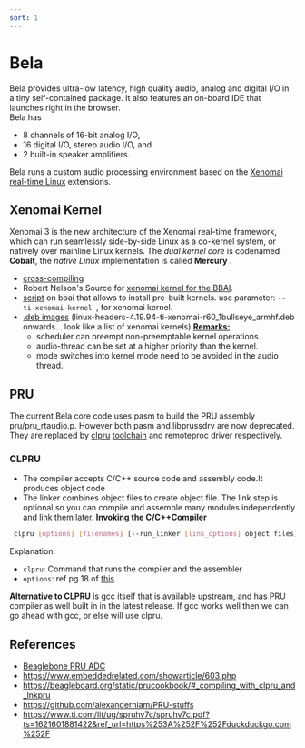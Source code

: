 ```yaml
---
sort: 1
---
```


# Bela
Bela provides ultra-low latency, high quality audio, analog and digital I/O in a tiny self-contained package.  It also features an on-board IDE that launches right in the browser. </br>
Bela has
- 8 channels of 16-bit analog I/O,
- 16 digital I/O, stereo audio I/O, and
- 2 built-in speaker amplifiers.

Bela runs a custom audio processing environment based on the [Xenomai real-time Linux](https://source.denx.de/Xenomai/xenomai/-/wikis/home) extensions.


## Xenomai Kernel
Xenomai 3 is the new architecture of the Xenomai real-time framework,
which can run seamlessly side-by-side Linux as a co-kernel system, or
natively over mainline Linux kernels.
The _dual kernel core_ is codenamed __Cobalt__, the _native Linux_
implementation is called __Mercury__ .
* [cross-compiling](xenomai/cross-compile.md)
* Robert Nelson's Source for [xenomai kernel for the BBAI](https://github.com/RobertCNelson/ti-linux-kernel-dev/tree/ti-linux-xenomai-4.19.y).
* [script](https://github.com/RobertCNelson/boot-scripts/blob/master/tools/update_kernel.sh) on bbai that allows to install pre-built kernels. use parameter: ``--ti-xenomai-kernel ``, for xenomai kernel.
* [.deb images](https://rcn-ee.com/repos/debian/pool/main/l/linux-upstream/) (linux-headers-4.19.94-ti-xenomai-r60_1bullseye_armhf.deb
onwards... look like a list of xenomai kernels)
**[Remarks:](https://youtu.be/R89TOpdIR0w?t=509)**  
    - scheduler can preempt non-preemptable kernel operations.
    - audio-thread can be set at a higher priority than the kernel.
    - mode switches into kernel mode need to be avoided in the audio thread.

## PRU
The current Bela core code uses pasm to build the PRU assembly pru/pru_rtaudio.p. However both pasm and libprussdrv are now deprecated. They are replaced by [clpru](https://www.embeddedrelated.com/showarticle/603.php) [toolchain](https://beagleboard.org/static/prucookbook/#_compiling_with_clpru_and_lnkpru) and remoteproc driver respectively.

### CLPRU
* The compiler accepts C/C++ source code and assembly code.It produces object code
* The linker combines object files to create object file. The link step is optional,so you can compile and assemble many modules independently and link them later.
**Invoking the C/C++Compiler** <br>
```sh
 clpru [options] [filenames] [--run_linker [link_options] object files]]
 ```
Explanation:
* ``clpru``: Command that runs the compiler and the assembler
* ``options``: ref pg 18 of [this](https://www.ti.com/lit/ug/spruhv7c/spruhv7c.pdf?ts=1621601881422&ref_url=https%253A%252F%252Fduckduckgo.com%252F)

**Alternative to CLPRU** is gcc itself that is available upstream, and has PRU compiler as well built in in the latest release. If gcc works well then we can go ahead with gcc, or else will use clpru.

## References

* [Beaglebone PRU ADC](https://beagleboard.org/p/Greg-R/beaglebone-pru-adc-a42a71)
* https://www.embeddedrelated.com/showarticle/603.php
* https://beagleboard.org/static/prucookbook/#_compiling_with_clpru_and_lnkpru
* https://github.com/alexanderhiam/PRU-stuffs
* https://www.ti.com/lit/ug/spruhv7c/spruhv7c.pdf?ts=1621601881422&ref_url=https%253A%252F%252Fduckduckgo.com%252F
